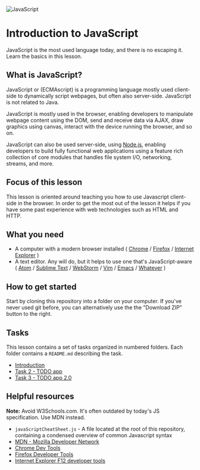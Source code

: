 ![JavaScript](https://www.unixstickers.com/image/cache/data/stickers/js/js.sh-180x180.png)

# Introduction to JavaScript
JavaScript is the most used language today, and there is no escaping it. Learn the basics in this lesson.

## What is JavaScript?
JavaScript or (ECMAscript) is a programming language mostly used client-side to dynamically script webpages, but often also server-side. JavaScript is not related to Java.

JavaScript is mostly used in the browser, enabling developers to manipulate webpage content using the DOM, send and receive data via AJAX, draw graphics using canvas, interact with the device running the browser, and so on.

JavaScript can also be used server-side, using [Node.js](https://nodejs.org/en/), enabling developers to build fully functional web applications using a feature rich collection of core modules that handles file system I/O, networking, streams, and more.

## Focus of this lesson
This lesson is oriented around teaching you how to use Javascript client-side in the browser. In order to get the most out of the lesson it helps if you have some past experience with web technologies such as HTML and HTTP.

## What you need
- A computer with a modern browser installed  ( [Chrome](https://www.google.com/chrome) / [Firefox](https://www.mozilla.org/en-US/firefox/new/#) / [Internet Explorer](https://dev.modern.ie/) )
- A text editor. Any will do, but it helps to use one that's JavaScript-aware ( [Atom](https://atom.io/) / [Sublime Text](http://www.sublimetext.com/) / [WebStorm](https://www.jetbrains.com/webstorm/) / [Vim](http://www.vim.org/) / [Emacs](https://www.gnu.org/software/emacs/) / [Whatever](https://xkcd.com/378/) )

## How to get started
Start by cloning this repository into a folder on your computer. If you've never used git before, you can alternatively use the the "Download ZIP" button to the right.

## Tasks
This lesson contains a set of tasks organized in numbered folders. Each folder contains a `README.md` describing the task.

- [Introduction](intro/)
- [Task 2 - TODO app](task-2/)
- [Task 3 - TODO app 2.0](task-3/)

## Helpful resources
**Note:** Avoid W3Schools.com. It's often outdated by today's JS specification. Use MDN instead.

- `javaScriptCheatSheet.js` - A file located at the root of this repository, containing a condensed overview of common Javascript syntax
- [MDN - Mozilla Developer Network](https://developer.mozilla.org/en-US/)
- [Chrome Dev Tools](https://developers.google.com/web/tools/setup/workspace/setup-devtools?hl=en)
- [Firefox Developer Tools](https://developer.mozilla.org/en-US/docs/Tools)
- [Internet Explorer F12 developer tools](https://msdn.microsoft.com/library/bg182326)
